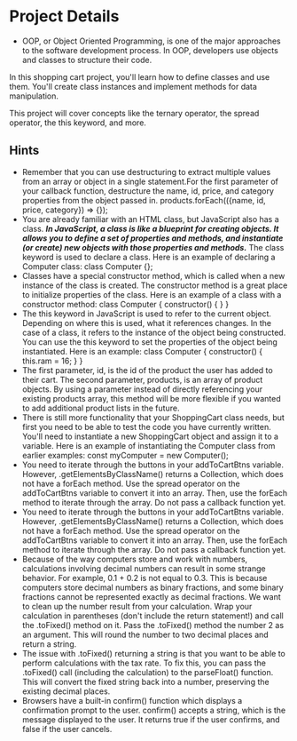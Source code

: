 # Project Details

- OOP, or Object Oriented Programming, is one of the major approaches to the software development process. In OOP, developers use objects and classes to structure their code.

In this shopping cart project, you'll learn how to define classes and use them. You'll create class instances and implement methods for data manipulation.

This project will cover concepts like the ternary operator, the spread operator, the this keyword, and more.

## Hints

- Remember that you can use destructuring to extract multiple values from an array or object in a single statement.For the first parameter of your callback function, destructure the name, id, price, and category properties from the object passed in.
  products.forEach(({name, id, price, category}) => {});
- You are already familiar with an HTML class, but JavaScript also has a class. **_In JavaScript, a class is like a blueprint for creating objects. It allows you to define a set of properties and methods, and instantiate (or create) new objects with those properties and methods._**
  The class keyword is used to declare a class. Here is an example of declaring a Computer class:
  class Computer {};
- Classes have a special constructor method, which is called when a new instance of the class is created. The constructor method is a great place to initialize properties of the class. Here is an example of a class with a constructor method:
  class Computer {
  constructor() {
  }
  }
- The this keyword in JavaScript is used to refer to the current object. Depending on where this is used, what it references changes. In the case of a class, it refers to the instance of the object being constructed. You can use the this keyword to set the properties of the object being instantiated. Here is an example:
  class Computer {
  constructor() {
  this.ram = 16;
  }
  }
- The first parameter, id, is the id of the product the user has added to their cart. The second parameter, products, is an array of product objects. By using a parameter instead of directly referencing your existing products array, this method will be more flexible if you wanted to add additional product lists in the future.
- There is still more functionality that your ShoppingCart class needs, but first you need to be able to test the code you have currently written. You'll need to instantiate a new ShoppingCart object and assign it to a variable. Here is an example of instantiating the Computer class from earlier examples:
  const myComputer = new Computer();
- You need to iterate through the buttons in your addToCartBtns variable. However, .getElementsByClassName() returns a Collection, which does not have a forEach method.
  Use the spread operator on the addToCartBtns variable to convert it into an array. Then, use the forEach method to iterate through the array. Do not pass a callback function yet.
- You need to iterate through the buttons in your addToCartBtns variable. However, .getElementsByClassName() returns a Collection, which does not have a forEach method.
  Use the spread operator on the addToCartBtns variable to convert it into an array. Then, use the forEach method to iterate through the array. Do not pass a callback function yet.
- Because of the way computers store and work with numbers, calculations involving decimal numbers can result in some strange behavior. For example, 0.1 + 0.2 is not equal to 0.3. This is because computers store decimal numbers as binary fractions, and some binary fractions cannot be represented exactly as decimal fractions.
  We want to clean up the number result from your calculation. Wrap your calculation in parentheses (don't include the return statement!) and call the .toFixed() method on it. Pass the .toFixed() method the number 2 as an argument. This will round the number to two decimal places and return a string.
- The issue with .toFixed() returning a string is that you want to be able to perform calculations with the tax rate. To fix this, you can pass the .toFixed() call (including the calculation) to the parseFloat() function. This will convert the fixed string back into a number, preserving the existing decimal places.
- Browsers have a built-in confirm() function which displays a confirmation prompt to the user. confirm() accepts a string, which is the message displayed to the user. It returns true if the user confirms, and false if the user cancels.